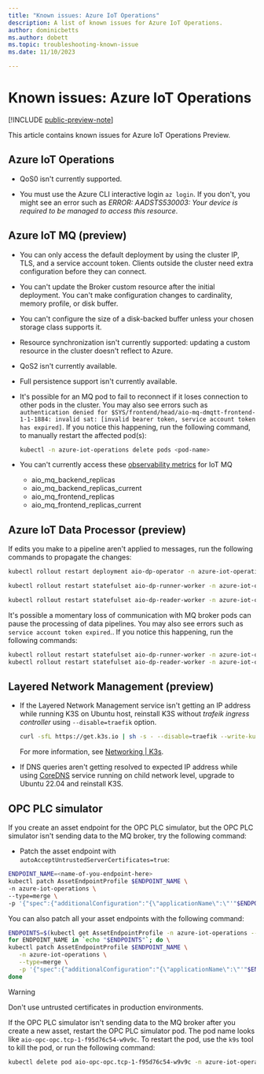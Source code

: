 ```yaml
---
title: "Known issues: Azure IoT Operations"
description: A list of known issues for Azure IoT Operations.
author: dominicbetts
ms.author: dobett
ms.topic: troubleshooting-known-issue
ms.date: 11/10/2023

---
```


# Known issues: Azure IoT Operations

[!INCLUDE [public-preview-note](../includes/public-preview-note.md)]

This article contains known issues for Azure IoT Operations Preview.

## Azure IoT Operations

- QoS0 isn't currently supported.

- You must use the Azure CLI interactive login `az login`. If you don't, you might see an error such as _ERROR: AADSTS530003: Your device is required to be managed to access this resource_.

## Azure IoT MQ (preview)

- You can only access the default deployment by using the cluster IP, TLS, and a service account token. Clients outside the cluster need extra configuration before they can connect.

- You can't update the Broker custom resource after the initial deployment. You can't make configuration changes to cardinality, memory profile, or disk buffer.

- You can't configure the size of a disk-backed buffer unless your chosen storage class supports it.

- Resource synchronization isn't currently supported: updating a custom resource in the cluster doesn't reflect to Azure.

- QoS2 isn't currently available.

- Full persistence support isn't currently available.

- It's possible for an MQ pod to fail to reconnect if it loses connection to other pods in the cluster. You may also see errors such as `authentication denied for $SYS/frontend/head/aio-mq-dmqtt-frontend-1-1-1884: invalid sat: [invalid bearer token, service account token has expired]`. If you notice this happening, run the following command, to manually restart the affected pod(s): 
    ```bash
    kubectl -n azure-iot-operations delete pods <pod-name>
    ```
- You can't currently access these [observability metrics](.././reference/observability-metrics-mq.md) for IoT MQ
    - aio_mq_backend_replicas
    - aio_mq_backend_replicas_current
    - aio_mq_frontend_replicas
    - aio_mq_frontend_replicas_current

## Azure IoT Data Processor (preview)

If edits you make to a pipeline aren't applied to messages, run the following commands to propagate the changes:

```bash
kubectl rollout restart deployment aio-dp-operator -n azure-iot-operations 

kubectl rollout restart statefulset aio-dp-runner-worker -n azure-iot-operations 

kubectl rollout restart statefulset aio-dp-reader-worker -n azure-iot-operations
```

It's possible a momentary loss of communication with MQ broker pods can pause the processing of data pipelines. You may also see errors such as `service account token expired`.. If you notice this happening, run the following commands:

```bash
kubectl rollout restart statefulset aio-dp-runner-worker -n azure-iot-operations 
kubectl rollout restart statefulset aio-dp-reader-worker -n azure-iot-operations
```

## Layered Network Management (preview)

- If the Layered Network Management service isn't getting an IP address while running K3S on Ubuntu host, reinstall K3S without *trafeik ingress controller* using `--disable=traefik` option. 

    ```bash
    curl -sfL https://get.k3s.io | sh -s - --disable=traefik --write-kubeconfig-mode 644
    ```
    For more information, see [Networking | K3s](https://docs.k3s.io/networking#traefik-ingress-controller).

- If DNS queries aren't getting resolved to expected IP address while using [CoreDNS](../manage-layered-network/howto-configure-layered-network.md#configure-coredns) service running on child network level, upgrade to Ubuntu 22.04 and reinstall K3S. 


## OPC PLC simulator

If you create an asset endpoint for the OPC PLC simulator, but the OPC PLC simulator isn't sending data to the MQ broker, try the following command:

- Patch the asset endpoint with `autoAcceptUntrustedServerCertificates=true`:

```bash
ENDPOINT_NAME=<name-of-you-endpoint-here>
kubectl patch AssetEndpointProfile $ENDPOINT_NAME \
-n azure-iot-operations \
--type=merge \
-p '{"spec":{"additionalConfiguration":"{\"applicationName\":\"'"$ENDPOINT_NAME"'\",\"security\":{\"autoAcceptUntrustedServerCertificates\":true}}"}}'
```

You can also patch all your asset endpoints with the following command:

```bash
ENDPOINTS=$(kubectl get AssetEndpointProfile -n azure-iot-operations --no-headers -o custom-columns=":metadata.name")
for ENDPOINT_NAME in `echo "$ENDPOINTS"`; do \
kubectl patch AssetEndpointProfile $ENDPOINT_NAME \
   -n azure-iot-operations \
   --type=merge \
   -p '{"spec":{"additionalConfiguration":"{\"applicationName\":\"'"$ENDPOINT_NAME"'\",\"security\":{\"autoAcceptUntrustedServerCertificates\":true}}"}}'; \
done
```

> [!WARNING]
> Don't use untrusted certificates in production environments.

If the OPC PLC simulator isn't sending data to the MQ broker after you create a new asset, restart the OPC PLC simulator pod. The pod name looks like `aio-opc-opc.tcp-1-f95d76c54-w9v9c`. To restart the pod, use the `k9s` tool to kill the pod, or run the following command:

```bash
kubectl delete pod aio-opc-opc.tcp-1-f95d76c54-w9v9c -n azure-iot-operations
```